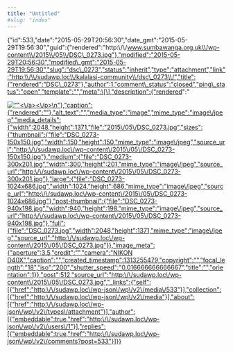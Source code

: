 ```yaml
---
title: "Untitled"
#slug: "index"
---
```


{"id":533,"date":"2015-05-29T20:56:30","date\_gmt":"2015-05-29T19:56:30","guid":{"rendered":"http:\\/\\/www.sumbawanga.org.uk\\/wp-content\\/2015\\/05\\/DSC\_0273.jpg"},"modified":"2015-05-29T20:56:30","modified\_gmt":"2015-05-29T19:56:30","slug":"dsc\_0273","status":"inherit","type":"attachment","link":"http:\\/\\/sudawp.loc\\/kalalasi-community\\/dsc\_0273\\/","title":{"rendered":"DSC\_0273"},"author":1,"comment\_status":"closed","ping\_status":"open","template":"","meta":\[\],"description":{"rendered":"

[![\"\"](\"http:\/\/sudawp.loc\/wp-content\/2015\/05\/DSC_0273-300x201.jpg\")<\\/a><\\/p>\\n"},"caption":{"rendered":""},"alt\_text":"","media\_type":"image","mime\_type":"image\\/jpeg","media\_details":{"width":2048,"height":1371,"file":"2015\\/05\\/DSC\_0273.jpg","sizes":{"thumbnail":{"file":"DSC\_0273-150x150.jpg","width":150,"height":150,"mime\_type":"image\\/jpeg","source\_url":"http:\\/\\/sudawp.loc\\/wp-content\\/2015\\/05\\/DSC\_0273-150x150.jpg"},"medium":{"file":"DSC\_0273-300x201.jpg","width":300,"height":201,"mime\_type":"image\\/jpeg","source\_url":"http:\\/\\/sudawp.loc\\/wp-content\\/2015\\/05\\/DSC\_0273-300x201.jpg"},"large":{"file":"DSC\_0273-1024x686.jpg","width":1024,"height":686,"mime\_type":"image\\/jpeg","source\_url":"http:\\/\\/sudawp.loc\\/wp-content\\/2015\\/05\\/DSC\_0273-1024x686.jpg"},"post-thumbnail":{"file":"DSC\_0273-940x198.jpg","width":940,"height":198,"mime\_type":"image\\/jpeg","source\_url":"http:\\/\\/sudawp.loc\\/wp-content\\/2015\\/05\\/DSC\_0273-940x198.jpg"},"full":{"file":"DSC\_0273.jpg","width":2048,"height":1371,"mime\_type":"image\\/jpeg","source\_url":"http:\\/\\/sudawp.loc\\/wp-content\\/2015\\/05\\/DSC\_0273.jpg"}},"image\_meta":{"aperture":3.5,"credit":"","camera":"NIKON D40X","caption":"","created\_timestamp":1313255479,"copyright":"","focal\_length":"18","iso":"200","shutter\_speed":"0.016666666666667","title":"","orientation":1}},"post":512,"source\_url":"http:\\/\\/sudawp.loc\\/wp-content\\/2015\\/05\\/DSC\_0273.jpg","\_links":{"self":\[{"href":"http:\\/\\/sudawp.loc\\/wp-json\\/wp\\/v2\\/media\\/533"}\],"collection":\[{"href":"http:\\/\\/sudawp.loc\\/wp-json\\/wp\\/v2\\/media"}\],"about":\[{"href":"http:\\/\\/sudawp.loc\\/wp-json\\/wp\\/v2\\/types\\/attachment"}\],"author":\[{"embeddable":true,"href":"http:\\/\\/sudawp.loc\\/wp-json\\/wp\\/v2\\/users\\/1"}\],"replies":\[{"embeddable":true,"href":"http:\\/\\/sudawp.loc\\/wp-json\\/wp\\/v2\\/comments?post=533"}\]}}](http:\/\/sudawp.loc\/wp-content\/2015\/05\/DSC_0273.jpg)